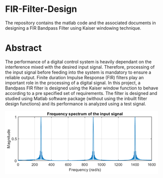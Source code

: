 # FIR-Filter-Design
The repository contains the matlab code and the associated documents in designing a FIR Bandpass Filter using Kaiser windowing technique.

# Abstract
The performance of a digital control system is heavily dependant on the interference mixed with the desired input signal. Therefore, processing of the input signal before feeding into the system is mandatory to ensure a reliable output. Finite duration Impulse Response (FIR) filters play an important role in the processing of a digital signal. In this project, a Bandpass FIR filter is designed using the Kaiser window function to behave according to a pre specified set of requirements. The filter is designed and studied using Matlab software package (without using the inbuilt filter design functions) and its performance is analyzed using a test signal.

![frequency plot input](Frequency%20spectrum%20of%20input.PNG)
